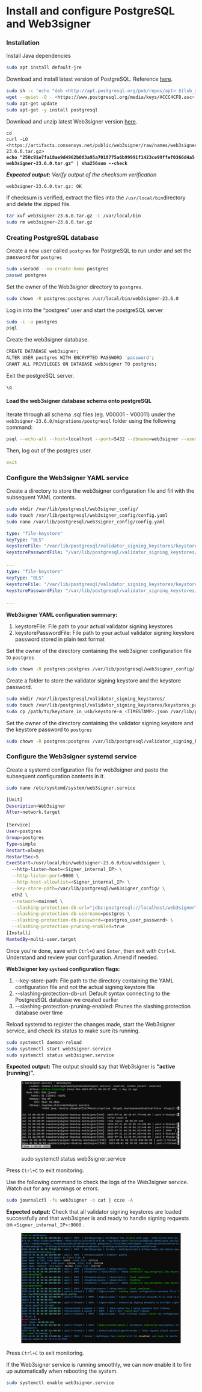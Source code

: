 # Install and configure PostgreSQL and Web3signer

### Installation

Install Java dependencies

```bash
sudo apt install default-jre
```

Download and install latest version of PostgreSQL. Reference [here](https://www.postgresql.org/download/linux/ubuntu/).

```bash
sudo sh -c 'echo "deb <http://apt.postgresql.org/pub/repos/apt> $(lsb_release -cs)-pgdg main" > /etc/apt/sources.list.d/pgdg.list'
wget --quiet -O - <https://www.postgresql.org/media/keys/ACCC4CF8.asc> | sudo apt-key add -
sudo apt-get update
sudo apt-get -y install postgresql
```

Download and unzip latest Web3signer version [here](https://github.com/ConsenSys/web3signer/releases).

<pre class="language-bash"><code class="lang-bash">cd
curl -LO &#x3C;https://artifacts.consensys.net/public/web3signer/raw/names/web3signer.tar.gz/versions/23.6.0/web3signer-23.6.0.tar.gz>
<strong>echo "250c91e7fa18ae9d4962b083a95a7018775a6b99991f1423ce99ffef0366d4a5 web3signer-23.6.0.tar.gz" | sha256sum --check 
</strong></code></pre>

_**Expected output:** Verify output of the checksum verification_

```
web3signer-23.6.0.tar.gz: OK
```

If checksum is verified, extract the files into the `/usr/local/bin`directory and delete the zipped file.

```sh
tar xvf web3signer-23.6.0.tar.gz -C /var/local/bin
sudo rm web3signer-23.6.0.tar.gz
```

### Creating PostgreSQL database

Create a new user called `postgres` for PostgreSQL to run under and set the password for `postgres`

```bash
sudo useradd --no-create-home postgres
passwd postgres
```

Set the owner of the Web3signer directory to `postgres`.&#x20;

```bash
sudo chown -R postgres:postgres /usr/local/bin/web3signer-23.6.0
```

Log in into the “postgres” user and start the postgreSQL server

```bash
sudo -i -u postgres
psql
```

Create the web3signer database.

```bash
CREATE DATABASE web3signer;
ALTER USER postgres WITH ENCRYPTED PASSWORD 'password';
GRANT ALL PRIVILEGES ON DATABASE web3signer TO postgres;
```

Exit the postgreSQL server.

```bash
\q
```

#### Load the web3signer database schema onto postgreSQL

Iterate through all schema .sql files (eg. V00001 - V00011) under the `web3signer-23.6.0/migrations/postgresql` folder using the following command:

```bash
psql --echo-all --host=localhost --port=5432 --dbname=web3signer --username=postgres -f /usr/local/bin/web3signer-23.6.0/migrations/postgresql/V00001__initial.sql
```

Then, log out of the postgres user.

```yaml
exit
```

### Configure the Web3signer YAML service

Create a directory to store the web3signer configuration file and fill with the subsequent YAML contents.

```bash
sudo mkdir /var/lib/postgresql/web3signer_config/
sudo touch /var/lib/postgresql/web3signer_config/config.yaml
sudo nano /var/lib/postgresql/web3signer_config/config.yaml
```

```yaml
type: "file-keystore"
keyType: "BLS"
keystoreFile: "/var/lib/postgresql/validator_signing_keystores/keystore-m_<TIMESTAMP_01>.json"
keystorePasswordFile: "/var/lib/postgresql/validator_signing_keystores/keystores_password.txt"

---
type: "file-keystore"
keyType: "BLS"
keystoreFile: "/var/lib/postgresql/validator_signing_keystores/keystore-m_<TIMESTAMP_02>.json"
keystorePasswordFile: "/var/lib/postgresql/validator_signing_keystores/keystores_password.txt"

---
```

**Web3signer YAML configuration summary:**

1. keystoreFile: File path to your actual validator signing keystores
2. keystorePasswordFile: File path to your actual validator signing keystore password stored in plain text format

Set the owner of the directory containing the web3signer configuration file to `postgres`

```bash
sudo chown -R postgres:postgres /var/lib/postgresql/web3signer_config/
```

Create a folder to store the validator signing keystore and the keystore password.

```bash
sudo mkdir /var/lib/postgresql/validator_signing_keystores/
sudo touch /var/lib/postgresql/validator_signing_keystores/keystores_password.txt
sudo cp /path/to/keystore_in_usb/keystore-m_<TIMESTAMP>.json /var/lib/postgresql/validator_signing_keystores
```

Set the owner of the directory containing the validator signing keystore and the keystore password to `postgres`

```bash
sudo chown -R postgres:postgres /var/lib/postgresql/validator_signing_keystores/
```

### Configure the Web3signer systemd service

Create a systemd configuration file for web3signer and paste the subsequent configuration contents in it.

```bash
sudo nano /etc/systemd/system/web3signer.service
```

```bash
[Unit]
Description=Web3signer
After=network.target

[Service]
User=postgres
Group=postgres
Type=simple
Restart=always
RestartSec=5
ExecStart=/usr/local/bin/web3signer-23.6.0/bin/web3signer \
  --http-listen-host=<Signer_internal_IP> \
  --http-listen-port=9000 \
  --http-host-allowlist=<Signer_internal_IP> \
  --key-store-path=/var/lib/postgresql/web3signer_config/ \
  eth2 \
  --network=mainnet \
  --slashing-protection-db-url="jdbc:postgresql://localhost/web3signer" \
  --slashing-protection-db-username=postgres \
  --slashing-protection-db-password=<postgres_user_password> \
  --slashing-protection-pruning-enabled=true
[Install]
WantedBy=multi-user.target
```

Once you're done, save with `Ctrl+O` and `Enter`, then exit with `Ctrl+X`. Understand and review your configuration. Amend if needed.

**Web3signer key `systemd` configuration flags:**

1. \--key-store-path: File path to the directory containing the YAML configuration file and not the actual signing keystore file&#x20;
2. \--slashing-protection-db-url: Default syntax connecting to the PostgresSQL database we created earlier&#x20;
3. \--slashing-protection-pruning-enabled: Prunes the slashing protection database over time

Reload systemd to register the changes made, start the Web3signer service, and check its status to make sure its running.

```bash
sudo systemctl daemon-reload
sudo systemctl start web3signer.service
sudo systemctl status web3signer.service

```

**Expected output:** The output should say that Web3signer is **“active (running)”.**

<figure><img src="../../../../.gitbook/assets/image (12).png" alt=""><figcaption><p>sudo systemctl status web3signer.service</p></figcaption></figure>

Press `Ctrl+C` to exit monitoring.

Use the following command to check the logs of the Web3signer service. Watch out for any warnings or errors.

```bash
sudo journalctl -fu web3signer -o cat | ccze -A
```

**Expected output:** Check that all validator signing keystores are loaded successfully and that web3signer is and ready to handle signing requests on `<Signer_internal_IP>:9000` .

<figure><img src="../../../../.gitbook/assets/image (13).png" alt=""><figcaption></figcaption></figure>

Press `Ctrl+C` to exit monitoring.

If the Web3signer service is running smoothly, we can now enable it to fire up automatically when rebooting the system.

```bash
sudo systemctl enable web3signer.service
```
